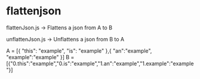 # flattenjson

flattenJson.js
-> Flattens a json from A to B

unflattenJson.js
-> Unflattens a json from B to A


A = [{
      "this": "example",
      "is": "example"
    },{
      "an":"example",
      "example":"example"
    }]
B = [{"0.this":"example","0.is":"example","1.an":"example","1.example":"example"}]

